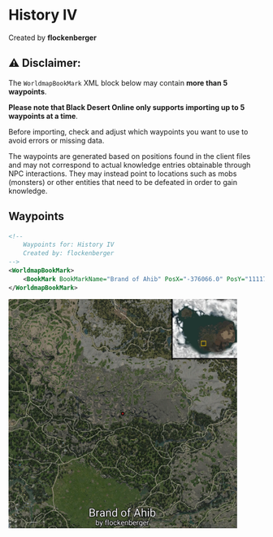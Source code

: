 # History IV
Created by **flockenberger**

## ⚠️ Disclaimer:
The `WorldmapBookMark` XML block below may contain **more than 5 waypoints**.

**Please note that Black Desert Online only supports importing up to 5 waypoints at a time**.

Before importing, check and adjust which waypoints you want to use to avoid errors or missing data.

The waypoints are generated based on positions found in the client files and may not correspond to actual knowledge entries obtainable through NPC interactions.
They may instead point to locations such as mobs (monsters) or other entities that need to be defeated in order to gain knowledge.

## Waypoints
```xml
<!--
    Waypoints for: History IV
    Created by: flockenberger
-->
<WorldmapBookMark>
    <BookMark BookMarkName="Brand of Ahib" PosX="-376066.0" PosY="11117.900390625" PosZ="-338783.0" />
</WorldmapBookMark>
```

<img src="./History IV_Brand of Ahib_Preview.webp" width="450"/> 